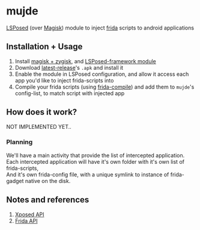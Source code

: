 # mujde
[LSPosed](https://github.com/LSPosed/LSPosed) (over [Magisk](https://github.com/topjohnwu/Magisk)) module to inject [frida](https://github.com/frida/frida) scripts to android applications

## Installation + Usage
1. Install [magisk + zygisk](https://www.youtube.com/watch?v=mMQ5DcsQqPs), and [LSPosed-framework module](https://github.com/LSPosed/LSPosed/releases/latest) <br />
1. Download [latest-release](https://github.com/mon231/mujde/releases/latest)'s `.apk` and install it
1. Enable the module in LSPosed configuration, and allow it access each app you'd like to inject frida-scripts into
1. Compile your frida scripts (using [frida-compile](https://github.com/frida/frida-compile)) and add them to `mujde`'s config-list, to match script with injected app

## How does it work?
NOT IMPLEMENTED YET..

### Planning
We'll have a main activity that provide the list of intercepted application. <br />
Each intercepted application will have it's own folder with it's own list of frida-scripts, <br />
And it's own frida-config file, with a unique symlink to instance of frida-gadget native on the disk.

## Notes and references
1. [Xposed API](https://api.xposed.info/)
1. [Frida API](https://frida.re/docs/javascript-api/)
